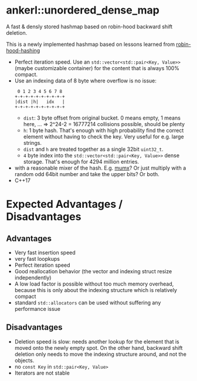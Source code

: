 # ankerl::unordered_dense_map

A fast &amp; densly stored hashmap based on robin-hood backward shift deletion.

This is a newly implemented hashmap based on lessons learned from [robin-hood-hashing](https://github.com/martinus/robin-hood-hashing)

* Perfect iteration speed. Use an `std::vector<std::pair<Key, Value>>` (maybe customizable container) for the content that is always 100% compact.
* Use an indexing data of 8 byte where overflow is no issue:
   ```
    0 1 2 3 4 5 6 7 8
   +-+-+-+-+-+-+-+-+-+
   |dist |h|   idx   |
   +-+-+-+-+-+-+-+-+-+
   ```
    * `dist`: 3 byte offset from original bucket. 0 means empty, 1 means here, ... => 2^24-2 = 16777214 collisions possible, should be plenty
    * `h`: 1 byte hash. That's enough with high probability find the correct element without having to check the key. Very useful for e.g. large strings.
    * `dist` and `h` are treated together as a single 32bit `uint32_t`.
    * `4` byte index into the `std::vector<std::pair<Key, Value>>` dense storage. That's enough for 4294 million entries.
* with a reasonable mixer of the hash. E.g. [mumx](https://github.com/martinus/map_benchmark/blob/master/src/app/mixer.h#L43-L47)? Or just multiply with a random odd 64bit number and take the upper bits? Or both.
* C++17

# Expected Advantages / Disadvantages

## Advantages
* Very fast insertion speed
* very fast loopkups
* Perfect iteration speed
* Good reallocation behavior (the vector and indexing struct resize independently)
* A low load factor is possible without too much memory overhead, because this is only about the indexing structure which is relatively compact
* standard `std::allocators` can be used without suffering any performance issue

## Disadvantages
* Deletion speed is slow: needs another lookup for the element that is moved onto the newly empty spot. On the other hand, backward shift deletion only needs to move the indexing structure around, and not the objects.
* no `const Key` in `std::pair<Key, Value>`
* Iterators are not stable
